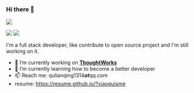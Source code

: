 ### Hi there 👋

![](http://github-profile-summary-cards.vercel.app/api/cards/profile-details?username=xiaoquisme&theme=vue)

![](http://github-profile-summary-cards.vercel.app/api/cards/repos-per-language?username=xiaoquisme&theme=vue)
![](http://github-profile-summary-cards.vercel.app/api/cards/most-commit-language?username=xiaoquisme&theme=vue)

I'm a full stack developer, like contribute to open source project and I'm still working on it.

- 🔭 I’m currently working on **[ThoughtWorks](https://www.thoughtworks.com/)**
- 🌱 I’m currently learning how to become a better developer 
- 📫 Reach me: qulianqing1314***at***qq.com
- resume: https://resume.github.io/?xiaoquisme
